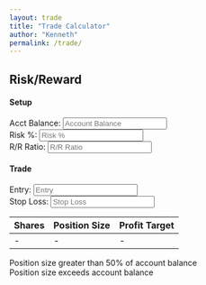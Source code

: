 ```yaml
---
layout: trade
title: "Trade Calculator"
author: "Kenneth"
permalink: /trade/
---
```


<div class="main">
  <h2>Risk/Reward</h2>
  <form class="ui equal width form mini" autocomplete="off">
    <div class="ui segment">
      <h4 class="ui dividing header">Setup</h4>
      <div class="ui three column grid">
        <div class="column">
          <div class="field">
            <label for="accountBalance">Acct Balance:</label>
            <input
              type="text"
              inputmode="decimal"
              class="pure-input-1"
              id="accountBalance"
              placeholder="Account Balance"
              autocomplete="off"
            />
          </div>
        </div>
        <div class="column">
          <div class="field">
            <label for="riskPercentage">Risk %:</label>
            <input
              type="text"
              inputmode="decimal"
              class="pure-input-1"
              id="riskPercentage"
              placeholder="Risk %"
              autocomplete="off"
            />
          </div>
        </div>
        <div class="column">
          <div class="field">
            <label for="riskRewardRatio">R/R Ratio:</label>
            <input
              type="text"
              inputmode="decimal"
              class="pure-input-1"
              id="riskRewardRatio"
              placeholder="R/R Ratio"
              autocomplete="off"
            />
          </div>
        </div>
      </div>
      <!-- </div>
        <div class="ui segment raised"> -->
      <h4 class="ui dividing header">Trade</h4>
      <div class="ui two column grid">
        <div class="column">
          <div class="field">
            <label for="entry">Entry:</label>
            <input
              type="text"
              inputmode="decimal"
              class="pure-input-1"
              id="entry"
              placeholder="Entry"
              autocomplete="off"
            />
          </div>
        </div>
        <div class="column">
          <div class="field">
            <label for="stopLoss">Stop Loss:</label>
            <input
              type="text"
              inputmode="decimal"
              class="pure-input-1"
              id="stopLoss"
              placeholder="Stop Loss"
              autocomplete="off"
            />
          </div>
        </div>
      </div>
    </div>
  </form>

  <!--  display numShares, positionSize, profitTarget   -->
  <div class="ui segment">
    <table class="ui celled table unstackable">
      <thead>
        <tr>
          <th>Shares</th>
          <th>Position Size</th>
          <th>Profit Target</th>
        </tr>
      </thead>
      <tbody>
        <tr>
          <td
            id="numShares"
            data-tooltip="Click to copy"
            data-position="bottom center"
            data-variation="mini"
          >
            -
          </td>
          <td
            id="positionSize"
            data-tooltip="Click to copy"
            data-position="bottom center"
            data-variation="mini"
          >
            -
          </td>
          <td
            id="profitTarget"
            data-tooltip="Click to copy"
            data-position="bottom center"
            data-variation="mini"
          >
            -
          </td>
        </tr>
      </tbody>
    </table>
  </div>
  <div class="ui warning message positionSizeWarningMessage">
    Position size greater than 50% of account balance
  </div>
  <div class="ui negative message positionSizeErrorMessage">
    Position size exceeds account balance
  </div>
</div>
